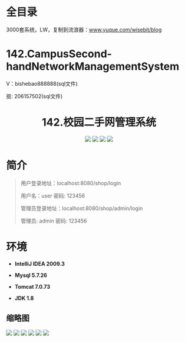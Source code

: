 # 全目录

3000套系统，LW，复制到流浪器：www.yuque.com/wisebit/blog

# 142.CampusSecond-handNetworkManagementSystem

<p>V：bishebao888888(sql文件)</p>
<p>抠: 206157502(sql文件)</p>

<p><h1 align="center">142.校园二手网管理系统</h1></p>


<p align="center">
	<img src="https://img.shields.io/badge/jdk-1.8-orange.svg"/>
    <img src="https://img.shields.io/badge/springBoot-5.x-lightgrey.svg"/>
    <img src="https://img.shields.io/badge/jsp-3.x-blue.svg"/>
    <img src="https://img.shields.io/badge/mysql-5.x-yellow.svg"/>
</p>

# 简介
>
> 
>
> 用户登录地址：localhost:8080/shop/login
>
> 用户名：user   密码: 123456
>
> 管理员登录地址：localhost:8080/shop/admin/login
>
> 管理员: admin   密码: 123456
>


# 环境

- <b>IntelliJ IDEA 2009.3</b>

- <b>Mysql 5.7.26</b>

- <b>Tomcat 7.0.73</b>

- <b>JDK 1.8</b>




## 缩略图

![](https://bitwise.oss-cn-heyuan.aliyuncs.com/2024/9/10/18198232-065e-441a-95cb-2ab5cad1b1c0.png)
![](https://bitwise.oss-cn-heyuan.aliyuncs.com/2024/9/10/4604067b-630e-4658-b23f-779dd930c7a2.png)
![](https://bitwise.oss-cn-heyuan.aliyuncs.com/2024/9/10/0c8fe437-117c-4080-904d-d35bb21a2b87.png)
![](https://bitwise.oss-cn-heyuan.aliyuncs.com/2024/9/10/44d36b3e-083a-4789-a505-8698ff807f30.png)
![](https://bitwise.oss-cn-heyuan.aliyuncs.com/2024/9/10/c8ac31ac-b183-4e54-9d13-c075391dfee8.png)
![](https://bitwise.oss-cn-heyuan.aliyuncs.com/2024/9/10/6baf4a06-9bb2-41ef-98bd-a9fc91879beb.png)


